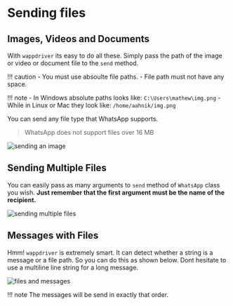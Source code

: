 # Sending files

## Images, Videos and Documents

With `wappdriver` its easy to do all these. Simply pass the path of the image or video or document file to the `send` method.

!!! caution
    - You must use absoulte file paths.
    - File path must not have any space.

!!! note
    - In Windows absolute paths looks like:
        `C:\Users\mathew\img.png`
    - While in Linux or Mac they look like:
        `/home/aahnik/img.png`

You can send any file type that WhatsApp supports.
> WhatsApp does not support files over 16 MB

![sending an image](https://github.com/aahnik/wappdriver/blob/main/docs/images/sending_media.png?raw=true)

## Sending Multiple Files

You can easily pass as many arguments to `send` method of `WhatsApp` class you wish.
**Just remember that the first argument must be the name of the recipient.**

![sending multiple files](https://github.com/aahnik/wappdriver/blob/main/docs/images/sending_multiple_files.png?raw=true)

## Messages with Files

Hmm! `wappdriver` is extremely smart. It can detect whether a string is a message or a file path. So you can do this as shown below. Dont hesitate to use a multiline line string for a long message.

![files and messages](https://github.com/aahnik/wappdriver/blob/main/docs/images/files_and_messages.png?raw=true)

!!! note
    The messages will be send in exactly that order.
